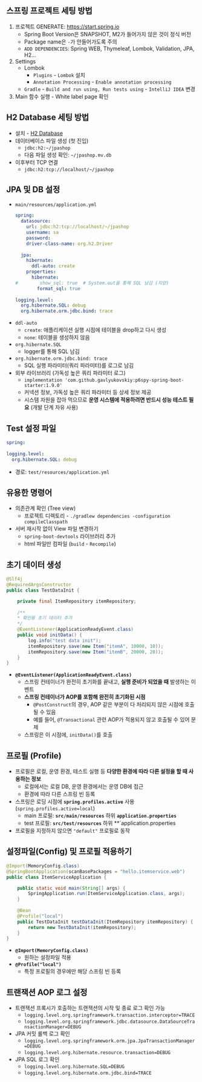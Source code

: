 ## 스프링 프로젝트 세팅 방법
1. 프로젝트 GENERATE: https://start.spring.io
	- Spring Boot Version은 SNAPSHOT, M2가 들어가지 않은 것이 정식 버전
	- Package name은 `-`가 안들어가도록 주의
	- `ADD DEPENDENCIES`: Spring WEB, Thymeleaf, Lombok, Validation, JPA, H2...
2. Settings
	- Lombok
		- `Plugins` - `Lombok` 설치
		- `Annotation Processing` - `Enable annotation processing`
	- `Gradle` - `Build and run using, Run tests using` - `IntelliJ IDEA` 변경
3. Main 함수 실행 - White label page 확인
## H2 Database 세팅 방법
- 설치 - [H2 Database](https://www.h2database.com)
- 데이터베이스 파일 생성 (첫 진입)
	- `jdbc:h2:~/jpashop`
	- 다음 파일 생성 확인: `~/jpashop.mv.db`
- 이후부터 TCP 연결
	- `jdbc:h2:tcp://localhost/~/jpashop`
## JPA 및 DB 설정
- `main/resources/application.yml`
	```yml
	spring:  
	  datasource:  
	    url: jdbc:h2:tcp://localhost/~/jpashop  
	    username: sa  
	    password:  
	    driver-class-name: org.h2.Driver  
	  
	  jpa:  
	    hibernate:  
	      ddl-auto: create  
	    properties:  
	      hibernate:  
	#        show_sql: true  # System.out을 통해 SQL 남김 (지양)
	        format_sql: true  
	  
	logging.level:  
	  org.hibernate.SQL: debug  
	  org.hibernate.orm.jdbc.bind: trace
	```
- `ddl-auto`
	- `create`: 애플리케이션 실행 시점에 테이블을 drop하고 다시 생성
	- `none`: 테이블을 생성하지 않음
- `org.hibernate.SQL`
	- logger를 통해 SQL 남김
- `org.hibernate.orm.jdbc.bind: trace`
	- SQL 실행 파라미터(쿼리 파라미터)를 로그로 남김
- 외부 라이브러리 (가독성 높은 쿼리 파라미터 로그)
	- `implementation 'com.github.gavlyukovskiy:p6spy-spring-boot-starter:1.9.0'`
	- 커넥션 정보, 가독성 높은 쿼리 파라미터 등 상세 정보 제공
	- 시스템 자원을 잡아 먹으므로 **운영 시스템에 적용하려면 반드시 성능 테스트 필요** (개발 단계 자유 사용)
## Test 설정 파일
```yml
spring:
 
logging.level:
  org.hibernate.SQL: debug
```
- 경로: `test/resources/application.yml`
## 유용한 명령어
- 의존관계 확인 (Tree view)
	- 프로젝트 디렉토리 - `./gradlew dependencies -configuration compileClasspath`
- 서버 재시작 없이 View 파일 변경하기
	- `spring-boot-devtools` 라이브러리 추가
	- html 파일만 컴파일 (`build` - `Recompile`)
## 초기 데이터 생성
```java
@Slf4j
@RequiredArgsConstructor
public class TestDataInit {

	private final ItemRepository itemRepository;
	
	/**
	* 확인용 초기 데이터 추가 
	*/
	@EventListener(ApplicationReadyEvent.class)
	public void initData() {
		log.info("test data init");
		itemRepository.save(new Item("itemA", 10000, 10));
		itemRepository.save(new Item("itemB", 20000, 20));
	} 
}
```
- **`@EventListener(ApplicationReadyEvent.class)`**
	- 스프링 컨테이너가 완전히 초기화를 끝내고, **실행 준비가 되었을 때** 발생하는 이벤트
	- **스프링 컨테이너가 AOP를 포함해 완전히 초기화된 시점**
		- `@PostConstruct`의 경우, AOP 같은 부분이 다 처리되지 않은 시점에 호출될 수 있음
		- 예를 들어, `@Transactional` 관련 AOP가 적용되지 않고 호출될 수 있어 문제
	- 스프링은 이 시점에, `initData()`를 호출
## 프로필 (Profile)
- 프로필은 로컬, 운영 환경, 테스트 실행 등 **다양한 환경에 따라 다른 설정을 할 때 사용하는 정보**
	- 로컬에서는 로컬 DB, 운영 환경에서는 운영 DB에 접근
	- 환경에 따라 다른 스프링 빈 등록
- 스프링은 로딩 시점에 **`spring.profiles.active`** 사용 (`spring.profiles.active=local`)
	- main 프로필: **`src/main/resources`** 하위 **`application.properties`**
	- test 프로필: **`src/test/resources`** 하위 **`application.properties
- 프로필을 지정하지 않으면 `"default"` 프로필로 동작
## 설정파일(Config) 및 프로필 적용하기
```java
@Import(MemoryConfig.class)
@SpringBootApplication(scanBasePackages = "hello.itemservice.web")
public class ItemServiceApplication {

	public static void main(String[] args) {
		SpringApplication.run(ItemServiceApplication.class, args);
	}
	
	@Bean
	@Profile("local")
	public TestDataInit testDataInit(ItemRepository itemRepository) {
		return new TestDataInit(itemRepository);
	}
}
```
- **`@Import(MemoryConfig.class)`**
	- 원하는 설정파일 적용
- **`@Profile("local")`**
	- 특정 프로필의 경우에만 해당 스프링 빈 등록
## 트랜잭션 AOP 로그 설정
- 트랜잭션 프록시가 호출하는 트랜잭션의 시작 및 종료 로그 확인 가능
	- `logging.level.org.springframework.transaction.interceptor=TRACE`
	- `logging.level.org.springframework.jdbc.datasource.DataSourceTransactionManager=DEBUG`
- JPA 커밋 롤백 로그 확인
	- `logging.level.org.springframework.orm.jpa.JpaTransactionManager=DEBUG`
	- `logging.level.org.hibernate.resource.transaction=DEBUG`
- JPA SQL 로그 확인
	- `logging.level.org.hibernate.SQL=DEBUG`
	- `logging.level.org.hibernate.orm.jdbc.bind=TRACE`
